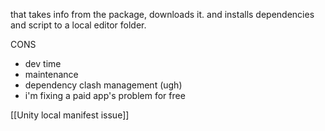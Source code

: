 
  that takes info from the package, downloads it.
  and installs dependencies and script to a local editor folder.
  
  CONS
  - dev time
  - maintenance
  - dependency clash management (ugh)
  - i'm fixing a paid app's problem for free

[[Unity local manifest issue]]
